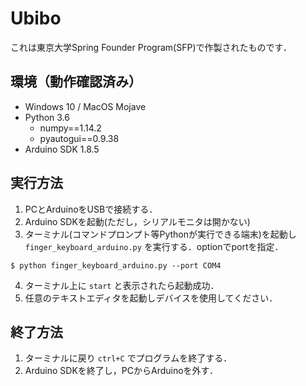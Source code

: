 # Ubibo
これは東京大学Spring Founder Program(SFP)で作製されたものです．

## 環境（動作確認済み）
- Windows 10 / MacOS Mojave
- Python 3.6
    - numpy==1.14.2
    - pyautogui==0.9.38
- Arduino SDK 1.8.5

## 実行方法
1. PCとArduinoをUSBで接続する．
2. Arduino SDKを起動(ただし，シリアルモニタは開かない)
3. ターミナル(コマンドプロンプト等Pythonが実行できる端末)を起動し ```finger_keyboard_arduino.py``` を実行する．optionでportを指定．
```
$ python finger_keyboard_arduino.py --port COM4
```
4. ターミナル上に ```start``` と表示されたら起動成功．
5. 任意のテキストエディタを起動しデバイスを使用してください．

## 終了方法
1. ターミナルに戻り `ctrl+C` でプログラムを終了する．
2. Arduino SDKを終了し，PCからArduinoを外す．